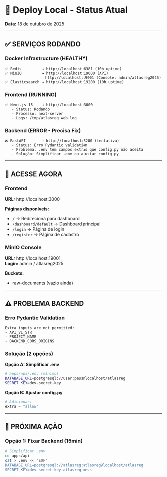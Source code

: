 # 🚀 Deploy Local - Status Atual

**Data:** 18 de outubro de 2025

---

## ✅ SERVIÇOS RODANDO

### Docker Infrastructure (HEALTHY)

```
✅ Redis         → http://localhost:6381 (10h uptime)
✅ MinIO         → http://localhost:19000 (API)
                  http://localhost:19001 (Console: admin/atlasreg2025)
✅ Elasticsearch → http://localhost:19200 (10h uptime)
```

### Frontend (RUNNING)

```
✅ Next.js 15    → http://localhost:3000
   - Status: Rodando
   - Processo: next-server
   - Logs: /tmp/atlasreg_web.log
```

### Backend (ERROR - Precisa Fix)

```
❌ FastAPI       → http://localhost:8200 (tentativa)
   - Status: Erro Pydantic validation
   - Problema: .env tem campos extras que config.py não aceita
   - Solução: Simplificar .env ou ajustar config.py
```

---

## 🎯 ACESSE AGORA

### Frontend

**URL:** http://localhost:3000

**Páginas disponíveis:**
- `/` → Redireciona para dashboard
- `/dashboard/default` → Dashboard principal
- `/login` → Página de login
- `/register` → Página de cadastro

### MinIO Console

**URL:** http://localhost:19001  
**Login:** admin / atlasreg2025

**Buckets:**
- raw-documents (vazio ainda)

---

## ⚠️ PROBLEMA BACKEND

### Erro Pydantic Validation

```
Extra inputs are not permitted:
- API_V1_STR
- PROJECT_NAME  
- BACKEND_CORS_ORIGINS
```

### Solução (2 opções)

**Opção A: Simplificar .env**
```bash
# apps/api/.env (mínimo)
DATABASE_URL=postgresql://user:pass@localhost/atlasreg
SECRET_KEY=dev-secret-key
```

**Opção B: Ajustar config.py**
```python
# Adicionar:
extra = "allow"
```

---

## 🚀 PRÓXIMA AÇÃO

### Opção 1: Fixar Backend (15min)

```bash
# Simplificar .env
cd apps/api
cat > .env << 'EOF'
DATABASE_URL=postgresql://atlasreg:atlasreg@localhost/atlasreg
SECRET_KEY=dev-secret-key-atlasreg-ness
